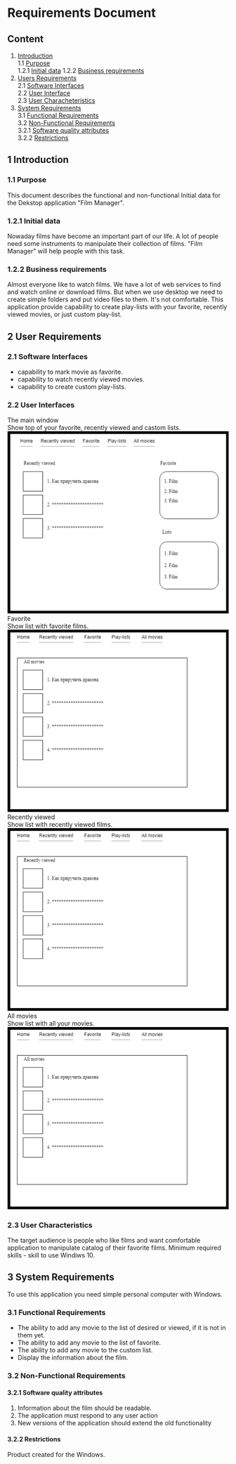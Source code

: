 # Requirements Document

## Content
1. [Introduction](#introduction)  
  1.1 [Purpose](#purpose)  
     1.2.1 [Initial data](#initialdata)
     1.2.2 [Business requirements](#business)  
2. [Users Requirements](#usersrequirements)  
  2.1 [Software Interfaces](#softwareinterfaces)  
  2.2 [User Interface](#userinterface)  
  2.3 [User Characheteristics](#usercharacheteristics)     
3. [System Requirements](#systemrequirements)  
  3.1 [Functional Requirements](#functionalrequirements)  
  3.2 [Non-Functional Requirements](#nonfunctional)  
     3.2.1 [Software quality attributes](#attributes)  
     3.2.2 [Restrictions](#restrictions)  

## 1 Introduction <a name="introduction"></a>
### 1.1 Purpose <a name="purpose"></a>
This document describes the functional and non-functional  Initial data for the Dekstop application "Film Manager".
### 1.2.1 Initial data <a name="initialdata"></a>
Nowaday films have become an important part of our life. A lot of people need some instruments to manipulate their collection
of films. "Film Manager" will help people with this task.
### 1.2.2 Business requirements <a name="business"></a>
Almost everyone like to watch films. We have a lot of web services to find and watch online or download films. But when we use desktop we need to create simple folders and put video files to them. It's not comfortable. This application provide capability to create play-lists with your favorite, recently viewed movies, or just custom play-list.
## 2 User Requirements <a name="usersrequirements"></a>
### 2.1 Software Interfaces <a name="softwareinterfaces"></a>
- capability to mark movie as favorite.
- capability to watch recently viewed movies.
- capability to create custom play-lists.
### 2.2 User Interfaces <a name="userinterface"></a>
The main window</br>
Show top of your favorite, recently viewed and castom lists.</br>
![The main windows](https://github.com/Mouzer1/FilmManager/blob/master/Mockups/Main.png)</br>
Favorite</br>
Show list with favorite films.</br>
![Favorite](https://github.com/Mouzer1/FilmManager/blob/master/Mockups/Favorite.png)</br>
Recently viewed</br>
Show list with recently viewed films.</br>
![Recently viewed](https://github.com/Mouzer1/FilmManager/blob/master/Mockups/Recently%20viewed.png)</br> 
All movies</br>
Show list with all your movies.</br>
![All movies](https://github.com/Mouzer1/FilmManager/blob/master/Mockups/All%20movies.png)</br>
### 2.3 User Characteristics <a name="usercharacheteristics"></a>
The target audience is people who like films and want comfortable application to manipulate catalog of their favorite films. 
Minimum required skills - skill to use Windiws 10.
## 3 System Requirements <a name="systemrequirements"></a>
To use this application you need simple personal computer with Windows.
### 3.1 Functional Requirements <a name="functionalrequirements"></a>
- The ability to add any movie to the list of desired or viewed, if it is not in them yet.
- The ability to add any movie to the list of favorite.
- The ability to add any movie to the custom list.
- Display the information about the film.
### 3.2 Non-Functional Requirements <a name="nonfunctional"></a>
#### 3.2.1 Software quality attributes <a name="attributes"></a>
1. Information about the film should be readable.
2. The application must respond to any user action
3. New versions of the application should extend the old functionality
#### 3.2.2 Restrictions <a name="restrictions"></a>
Product created for the Windows.
